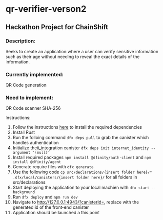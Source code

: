 # qr-verifier-verson2
## Hackathon Project for ChainShift

### Description:
Seeks to create an application where a user can verify sensitive information such as their age without
needing to reveal the exact details of the information.

### Currently implemented:
QR Code generation

### Need to implement:
QR Code scanner
SHA-256

Instructions:

1. Follow the instructions [here](https://demergent-labs.github.io/kybra/installation.html) to install the required dependencies
2. Install Rust
3. Run the folloing command `dfx deps pull` to grab the canister which handles authentication
4. Initialize theii_integration canister `dfx deps init internet_identity --argument '(null)'`
5. Install required packages `npm install @dfinity/auth-client` and `npm install @dfinity/agent`
6. Generate require files with `dfx generate`
7. Use the following code `cp src/declarations/{insert folder here}/* .dfx/local/canisters/{insert folder here}/` for all folders in src/declarations
8. Start deploying the application to your local machien with `dfx start --background`
9. Run `dfx deploy` and `npm run dev`
10. Navigate to http://127.0.0.1:4943/?canisterId=<canister-id>, replace <canisterId> with the generated id of the front-end canister
11. Application should be launched a this point

